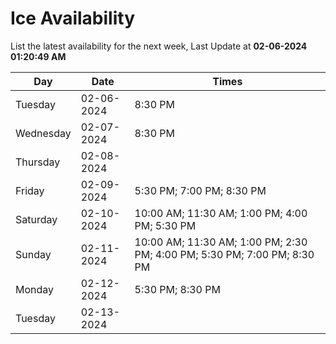 # Ice Availability

List the latest availability for the next week, Last Update at **02-06-2024 01:20:49 AM**

| Day         | Date        | Times       |
| ----------- | ----------- | ----------- |
|Tuesday|02-06-2024|8:30 PM|
|Wednesday|02-07-2024|8:30 PM|
|Thursday|02-08-2024||
|Friday|02-09-2024|5:30 PM; 7:00 PM; 8:30 PM|
|Saturday|02-10-2024|10:00 AM; 11:30 AM; 1:00 PM; 4:00 PM; 5:30 PM|
|Sunday|02-11-2024|10:00 AM; 11:30 AM; 1:00 PM; 2:30 PM; 4:00 PM; 5:30 PM; 7:00 PM; 8:30 PM|
|Monday|02-12-2024|5:30 PM; 8:30 PM|
|Tuesday|02-13-2024||
